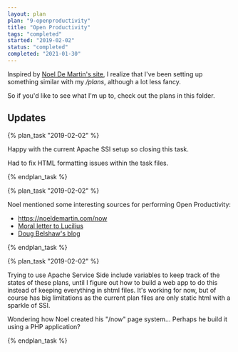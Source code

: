 ```yaml
---
layout: plan
plan: "9-openproductivity"
title: "Open Productivity"
tags: "completed"
started: "2019-02-02"
status: "completed"
completed: "2021-01-30"
---
```


Inspired by [Noel De Martin's site](https://noeldemartin.com/blog/open-productivity), I realize that I've been setting up something similar with my _/plans_, although a lot less fancy.

So if you'd like to see what I'm up to, check out the plans in this folder.

## Updates

{% plan_task "2019-02-02" %}

Happy with the current Apache SSI setup so closing this task.

Had to fix HTML formatting issues within the task files.

{% endplan_task %}

{% plan_task "2019-02-02" %}

Noel mentioned some interesting sources for performing Open Productivity:

- <https://noeldemartin.com/now>
- [Moral letter to Lucilius](https://en.m.wikisource.org/wiki/Moral_letters_to_Lucilius/Letter_2)
- [Doug Belshaw's blog](https://dougbelshaw.com/blog/start/)

{% endplan_task %}

{% plan_task "2019-02-02" %}

Trying to use Apache Service Side include variables to keep track of the states of these plans, until I figure out how to build a web app to do this instead of keeping everything in shtml files. It's working for now, but of course has big limitations as the current plan files are only static html with a sparkle of SSI.

Wondering how Noel created his "/now" page system... Perhaps he build it using a PHP application?

{% endplan_task %}
